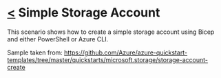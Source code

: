 # [<](./../../README.md) Simple Storage Account

This scenario shows how to create a simple storage account using Bicep and either PowerShell or Azure CLI.

Sample taken from: <https://github.com/Azure/azure-quickstart-templates/tree/master/quickstarts/microsoft.storage/storage-account-create>
